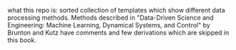 what this repo is: sorted collection of templates which show different data processing methods. 
Methods described in "Data-Driven Science and Engineering: Machine Learning, Dynamical Systems, and Control"  by Brunton and Kutz have comments and few derivations which are skipped in this book.
